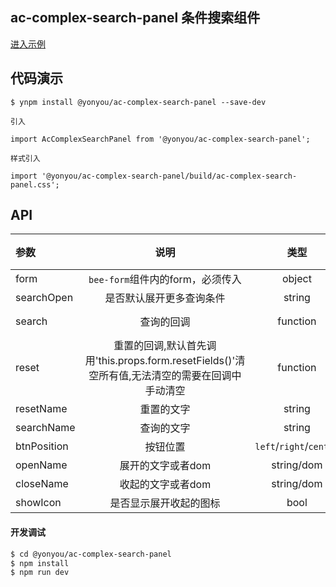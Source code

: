 ## ac-complex-search-panel 条件搜索组件
 
[进入示例](https://tinper-acs.github.io/ac-complex-search-panel/)
## 代码演示


```
$ ynpm install @yonyou/ac-complex-search-panel --save-dev

引入

import AcComplexSearchPanel from '@yonyou/ac-complex-search-panel';

样式引入

import '@yonyou/ac-complex-search-panel/build/ac-complex-search-panel.css';

```

## API

|参数|说明|类型|默认值|
|:--|:---:|:--:|---:|
| form | `bee-form`组件内的form，必须传入 | object | - |
| searchOpen | 是否默认展开更多查询条件 | string | false |
| search | 查询的回调 | function | () => {} |
| reset | 重置的回调,默认首先调用'this.props.form.resetFields()'清空所有值,无法清空的需要在回调中手动清空 | function | () => {} |
| resetName | 重置的文字 | string | 重置 |
| searchName | 查询的文字 | string | 查询 |
| btnPosition | 按钮位置 | `left`/`right`/`center` | right |
| openName | 展开的文字或者dom | string/dom | 展开 |
| closeName | 收起的文字或者dom | string/dom | 收起 |
| showIcon | 是否显示展开收起的图标 | bool | true |

       

#### 开发调试

```sh
$ cd @yonyou/ac-complex-search-panel
$ npm install
$ npm run dev
```

